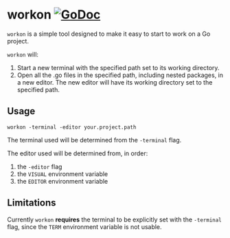 # workon [![GoDoc](https://godoc.org/github.com/perillo/workon?status.svg)](http://godoc.org/github.com/perillo/workon)

`workon` is a simple tool designed to make it easy to start to work on a Go
project.

`workon` will:

 1. Start a new terminal with the specified path set to its working directory.
 2. Open all the .go files in the specified path, including nested packages, in
    a new editor.  The new editor will have its working directory set to the
    specified path.

## Usage

    workon -terminal -editor your.project.path

The terminal used will be determined from the `-terminal` flag.

The editor used will be determined from, in order:

 1. the `-editor` flag
 2. the `VISUAL` environment variable
 3. the `EDITOR` environment variable

## Limitations

Currently `workon` **requires** the terminal to be explicitly set with the
`-terminal` flag, since the `TERM` environment variable is not usable.
